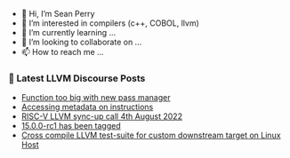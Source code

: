 - 👋 Hi, I’m Sean Perry
- 👀 I’m interested in compilers (c++, COBOL, llvm)
- 🌱 I’m currently learning ...
- 💞️ I’m looking to collaborate on ...
- 📫 How to reach me ...

<!---
s66perry/s66perry is a ✨ special ✨ repository because its `README.md` (this file) appears on your GitHub profile.
You can click the Preview link to take a look at your changes.
--->
### 📕 Latest LLVM Discourse Posts

<!-- DISCOURSE-LLVM:START -->
- [Function too big with new pass manager](https://discourse.llvm.org/t/function-too-big-with-new-pass-manager/64240#post_2)
- [Accessing metadata on instructions](https://discourse.llvm.org/t/accessing-metadata-on-instructions/64235#post_3)
- [RISC-V LLVM sync-up call 4th August 2022](https://discourse.llvm.org/t/risc-v-llvm-sync-up-call-4th-august-2022/64244#post_1)
- [15.0.0-rc1 has been tagged](https://discourse.llvm.org/t/15-0-0-rc1-has-been-tagged/64174?page=2#post_32)
- [Cross compile LLVM test-suite for custom downstream target on Linux Host](https://discourse.llvm.org/t/cross-compile-llvm-test-suite-for-custom-downstream-target-on-linux-host/64243#post_2)
<!-- DISCOURSE-LLVM:END -->
